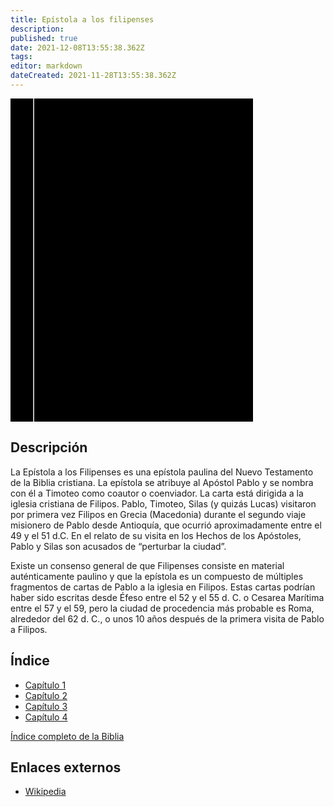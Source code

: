 ```yaml
---
title: Epístola a los filipenses
description: 
published: true
date: 2021-12-08T13:55:38.362Z
tags: 
editor: markdown
dateCreated: 2021-11-28T13:55:38.362Z
---
```


<div class="urantiapedia-book-front urantiapedia-book-bible">
<svg xmlns="http://www.w3.org/2000/svg"
	width="102.6mm" height="136.8mm"
	viewBox="0 0 102.6 136.8" version="1.1">
	<g transform="translate(-7,-5)">
		<rect width="9.6" height="136.8" x="7" y="5" />
		<rect width="96.9" height="136.8" x="17" y="5" />
		<text style="font-size:5px" x="61" y="22">LA BIBLIA</text>
		<text style="font-size:4px" x="61" y="125">Biblia Reina Valera, 1960</text>
		<text style="font-size:9px" x="61" y="60">Epístola a los filipenses</text>
	</g>
</svg>
</div>

## Descripción


La Epístola a los Filipenses es una epístola paulina del Nuevo Testamento de la Biblia cristiana. La epístola se atribuye al Apóstol Pablo y se nombra con él a Timoteo como coautor o coenviador. La carta está dirigida a la iglesia cristiana de Filipos. Pablo, Timoteo, Silas (y quizás Lucas) visitaron por primera vez Filipos en Grecia (Macedonia) durante el segundo viaje misionero de Pablo desde Antioquía, que ocurrió aproximadamente entre el 49 y el 51 d.C. En el relato de su visita en los Hechos de los Apóstoles, Pablo y Silas son acusados ​​de “perturbar la ciudad”.

Existe un consenso general de que Filipenses consiste en material auténticamente paulino y que la epístola es un compuesto de múltiples fragmentos de cartas de Pablo a la iglesia en Filipos. Estas cartas podrían haber sido escritas desde Éfeso entre el 52 y el 55 d. C. o Cesarea Marítima entre el 57 y el 59, pero la ciudad de procedencia más probable es Roma, alrededor del 62 d. C., o unos 10 años después de la primera visita de Pablo a Filipos. 

## Índice

- [Capítulo 1](/es/Bible/Philippians/1)
- [Capítulo 2](/es/Bible/Philippians/2)
- [Capítulo 3](/es/Bible/Philippians/3)
- [Capítulo 4](/es/Bible/Philippians/4)



[Índice completo de la Biblia](/es/index/bible)


## Enlaces externos

- [Wikipedia](https://en.wikipedia.org/wiki/Epistle_to_the_Philippians)